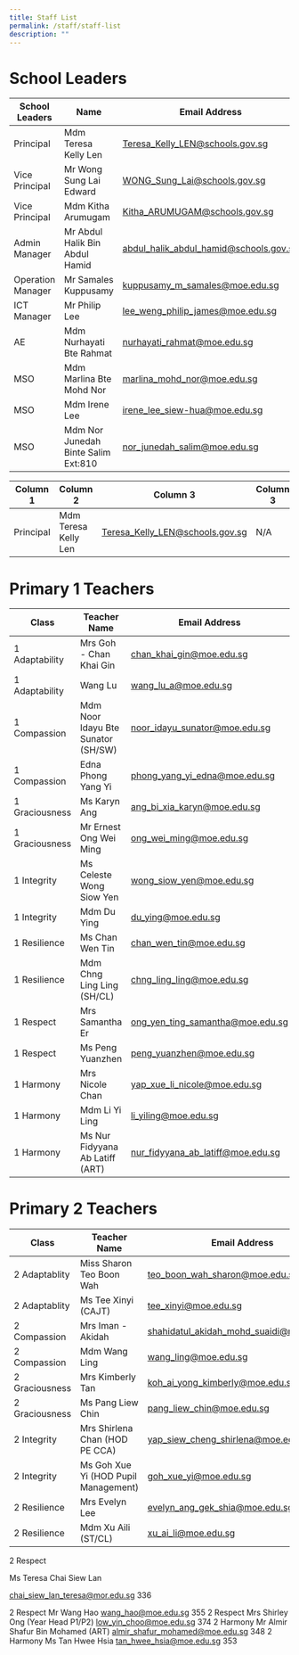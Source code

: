 ```yaml
---
title: Staff List
permalink: /staff/staff-list
description: ""
---
```

# School Leaders
| School Leaders | Name | Email Address | Extension Number |
| -------- | -------- | -------- | -------- |
| Principal | Mdm Teresa Kelly Len | Teresa_Kelly_LEN@schools.gov.sg | N/A |
| Vice Principal | Mr Wong Sung Lai  Edward | WONG_Sung_Lai@schools.gov.sg| N/A |
| Vice Principal 	 | Mdm Kitha Arumugam	| Kitha_ARUMUGAM@schools.gov.sg |N/A |
| Admin Manager | Mr Abdul Halik Bin Abdul Hamid | abdul_halik_abdul_hamid@schools.gov.sg| 107|
| Operation Manager | Mr Samales Kuppusamy | kuppusamy_m_samales@moe.edu.sg | 104 |
| ICT Manager | Mr Philip Lee|lee_weng_philip_james@moe.edu.sg | 109 |
| AE | Mdm Nurhayati Bte Rahmat | nurhayati_rahmat@moe.edu.sg | 103 |
| MSO	| Mdm Marlina Bte Mohd Nor |marlina_mohd_nor@moe.edu.sg |102 |
| MSO 	| Mdm Irene Lee |	irene_lee_siew-hua@moe.edu.sg | 802 |
| MSO| Mdm Nor Junedah Binte Salim Ext:810 	| nor_junedah_salim@moe.edu.sg | 801 |



| Column 1 | Column 2 | Column 3 | Column 3 |
| -------- | -------- | -------- | -------- |
| Principal     | Mdm Teresa Kelly Len     | Teresa_Kelly_LEN@schools.gov.sg     | N/A     |


 
#  Primary 1 Teachers
 | Class | Teacher Name | Email Address | Extension Number |
| -------- | -------- | -------- | -------- |
|1 Adaptability | Mrs Goh  - Chan Khai Gin | chan_khai_gin@moe.edu.sg | 339
| 1 Adaptability | Wang Lu | wang_lu_a@moe.edu.sg | 328
| 1 Compassion | Mdm Noor Idayu Bte Sunator   (SH/SW) | noor_idayu_sunator@moe.edu.sg | 321
| 1 Compassion | Edna Phong Yang Yi | phong_yang_yi_edna@moe.edu.sg | 330
| 1 Graciousness | Ms Karyn Ang | ang_bi_xia_karyn@moe.edu.sg | 323
|1 Graciousness | Mr Ernest Ong Wei Ming | ong_wei_ming@moe.edu.sg | 331
|1 Integrity | Ms Celeste Wong Siow Yen| wong_siow_yen@moe.edu.sg |338
|1 Integrity | Mdm Du Ying | du_ying@moe.edu.sg |350
|1 Resilience | Ms Chan Wen Tin	| chan_wen_tin@moe.edu.sg	| 340
|1 Resilience | Mdm Chng Ling Ling (SH/CL)	| chng_ling_ling@moe.edu.sg | 351
|1 Respect | Mrs Samantha Er	| ong_yen_ting_samantha@moe.edu.sg |322 |
| 1 Respect | Ms Peng Yuanzhen	| peng_yuanzhen@moe.edu.sg	| 333 |
|1  Harmony | Mrs Nicole Chan	| yap_xue_li_nicole@moe.edu.sg	| 202
| 1 Harmony | Mdm Li Yi Ling	| li_yiling@moe.edu.sg	| 352 |
| 1 Harmony	| Ms Nur Fidyyana Ab Latiff (ART)	| nur_fidyyana_ab_latiff@moe.edu.sg | 356 |

#  Primary 2 Teachers
 | Class | Teacher Name | Email Address | Extension Number |
| -------- | -------- | -------- | -------- |
|2 Adaptablity | Miss Sharon Teo Boon Wah| teo_boon_wah_sharon@moe.edu.sg	| 337
| 2 Adaptablity | Ms Tee Xinyi (CAJT) | tee_xinyi@moe.edu.sg | 332
| 2 Compassion | Mrs Iman - Akidah | shahidatul_akidah_mohd_suaidi@moe.edu.sg | 324
| 2 Compassion | Mdm Wang Ling |	wang_ling@moe.edu.sg	|327
| 2 Graciousness | Mrs Kimberly Tan	| koh_ai_yong_kimberly@moe.edu.sg | 335
| 2 Graciousness | Ms Pang Liew Chin	| pang_liew_chin@moe.edu.sg | 334
| 2 Integrity | Mrs Shirlena Chan (HOD PE CCA)| yap_siew_cheng_shirlena@moe.edu.sg | 209
| 2 Integrity| Ms Goh Xue Yi (HOD Pupil Management)| goh_xue_yi@moe.edu.sg | 210
| 2 Resilience | Mrs Evelyn Lee	| evelyn_ang_gek_shia@moe.edu.sg	| 326
| 2 Resilience | Mdm Xu Aili (ST/CL)	| xu_ai_li@moe.edu.sg | 329

2 Respect

Ms Teresa Chai Siew Lan

chai_siew_lan_teresa@mor.edu.sg	
336

 2 Respect	Mr Wang Hao 	wang_hao@moe.edu.sg 	355 
 2 Respect	Mrs Shirley Ong (Year Head P1/P2) 	low_yin_choo@moe.edu.sg  	374
 2 Harmony	 Mr Almir Shafur Bin Mohamed (ART)	almir_shafur_mohamed@moe.edu.sg 	 348
 2 Harmony	 Ms Tan Hwee Hsia	tan_hwee_hsia@moe.edu.sg 	 353